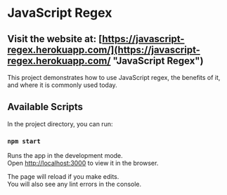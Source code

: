 # JavaScript Regex
## Visit the website at: [https://javascript-regex.herokuapp.com/](https://javascript-regex.herokuapp.com/ "JavaScript Regex")
This project demonstrates how to use JavaScript regex, the benefits of it, and where it is commonly used today.

## Available Scripts

In the project directory, you can run:

### `npm start`

Runs the app in the development mode.<br>
Open [http://localhost:3000](http://localhost:3000) to view it in the browser.

The page will reload if you make edits.<br>
You will also see any lint errors in the console.
